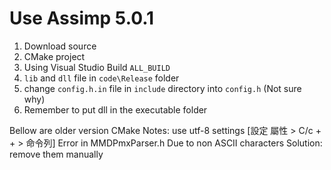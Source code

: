 # Use Assimp 5.0.1
1. Download source
2. CMake project
3. Using Visual Studio Build `ALL_BUILD`
4. `lib` and `dll` file in `code\Release` folder
5. change `config.h.in` file in `include` directory into `config.h` (Not sure why)
6. Remember to put dll in the executable folder

Bellow are older version
CMake
Notes: use utf-8 settings
 [設定 屬性 > C/c + + > 命令列] 
 Error in MMDPmxParser.h
 Due to non ASCII characters
 Solution: remove them manually